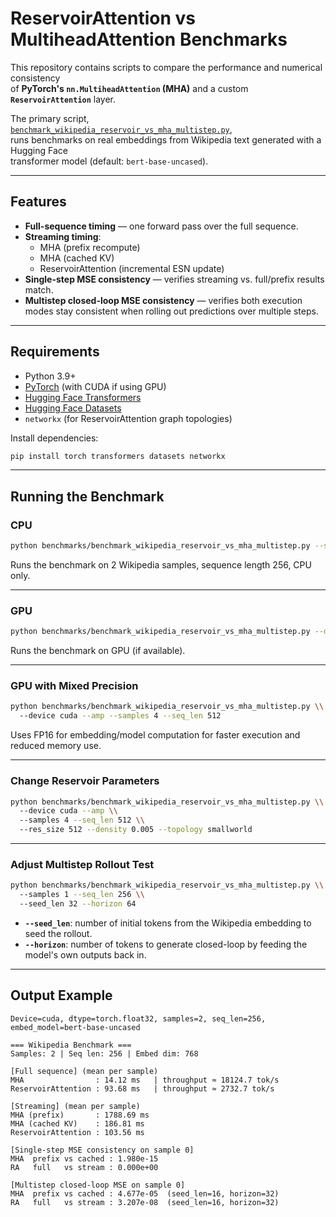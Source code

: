 # ReservoirAttention vs MultiheadAttention Benchmarks

This repository contains scripts to compare the performance and numerical consistency  
of **PyTorch's `nn.MultiheadAttention` (MHA)** and a custom **`ReservoirAttention`** layer.

The primary script,  
[`benchmark_wikipedia_reservoir_vs_mha_multistep.py`](benchmark_wikipedia_reservoir_vs_mha_multistep.py),  
runs benchmarks on real embeddings from Wikipedia text generated with a Hugging Face  
transformer model (default: `bert-base-uncased`).

---

## Features

- **Full-sequence timing** — one forward pass over the full sequence.
- **Streaming timing**:
  - MHA (prefix recompute)
  - MHA (cached KV)
  - ReservoirAttention (incremental ESN update)
- **Single-step MSE consistency** — verifies streaming vs. full/prefix results match.
- **Multistep closed-loop MSE consistency** — verifies both execution modes stay consistent when rolling out predictions over multiple steps.

---

## Requirements

- Python 3.9+
- [PyTorch](https://pytorch.org/) (with CUDA if using GPU)
- [Hugging Face Transformers](https://github.com/huggingface/transformers)
- [Hugging Face Datasets](https://github.com/huggingface/datasets)
- `networkx` (for ReservoirAttention graph topologies)

Install dependencies:
```bash
pip install torch transformers datasets networkx
```

---

## Running the Benchmark

### CPU
```bash
python benchmarks/benchmark_wikipedia_reservoir_vs_mha_multistep.py --samples 2 --seq_len 256
```
Runs the benchmark on 2 Wikipedia samples, sequence length 256, CPU only.

---

### GPU
```bash
python benchmarks/benchmark_wikipedia_reservoir_vs_mha_multistep.py --device cuda --samples 2 --seq_len 256
```
Runs the benchmark on GPU (if available).

---

### GPU with Mixed Precision
```bash
python benchmarks/benchmark_wikipedia_reservoir_vs_mha_multistep.py \\
  --device cuda --amp --samples 4 --seq_len 512
```
Uses FP16 for embedding/model computation for faster execution and reduced memory use.

---

### Change Reservoir Parameters
```bash
python benchmarks/benchmark_wikipedia_reservoir_vs_mha_multistep.py \\
  --device cuda --amp \\
  --samples 4 --seq_len 512 \\
  --res_size 512 --density 0.005 --topology smallworld
```

---

### Adjust Multistep Rollout Test
```bash
python benchmarks/benchmark_wikipedia_reservoir_vs_mha_multistep.py \\
  --samples 1 --seq_len 256 \\
  --seed_len 32 --horizon 64
```
- **`--seed_len`**: number of initial tokens from the Wikipedia embedding to seed the rollout.
- **`--horizon`**: number of tokens to generate closed-loop by feeding the model's own outputs back in.

---

## Output Example

```
Device=cuda, dtype=torch.float32, samples=2, seq_len=256, embed_model=bert-base-uncased

=== Wikipedia Benchmark ===
Samples: 2 | Seq len: 256 | Embed dim: 768

[Full sequence] (mean per sample)
MHA                : 14.12 ms   | throughput ≈ 18124.7 tok/s
ReservoirAttention : 93.68 ms   | throughput ≈ 2732.7 tok/s

[Streaming] (mean per sample)
MHA (prefix)       : 1788.69 ms
MHA (cached KV)    : 186.81 ms
ReservoirAttention : 103.56 ms

[Single-step MSE consistency on sample 0]
MHA  prefix vs cached : 1.980e-15
RA   full   vs stream : 0.000e+00

[Multistep closed-loop MSE on sample 0]
MHA  prefix vs cached : 4.677e-05  (seed_len=16, horizon=32)
RA   full   vs stream : 3.207e-08  (seed_len=16, horizon=32)
```

